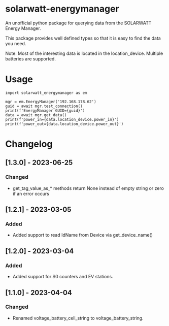 # solarwatt-energymanager
An unofficial python package for querying data from the SOLARWATT Energy Manager.

This package provides well defined types so that it is easy to find the data you need.

Note: Most of the interesting data is located in the location_device. Multiple batteries are supported.

# Usage
```
import solarwatt_energymanager as em

mgr = em.EnergyManager('192.168.178.62')
guid = await mgr.test_connection()
print(f'EnergyManager GUID={guid}')
data = await mgr.get_data()
print(f'power_in={data.location_device.power_in}')
print(f'power_out={data.location_device.power_out}')
```

# Changelog

## [1.3.0] - 2023-06-25

### Changed
- get_tag_value_as_* methods return None instead of empty string or zero if an error occurs

## [1.2.1] - 2023-03-05

### Added
- Added support to read IdName from Device via get_device_name()

## [1.2.0] - 2023-03-04

### Added
- Added support for S0 counters and EV stations.

## [1.1.0] - 2023-04-04

### Changed
- Renamed voltage_battery_cell_string to voltage_battery_string.

